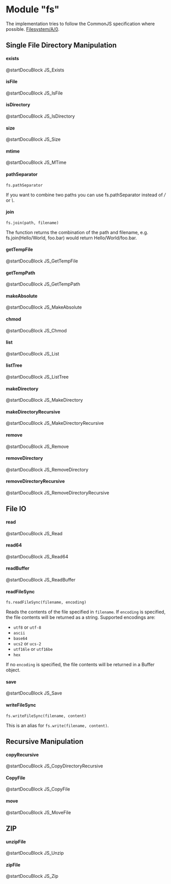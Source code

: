 Module "fs"
===========

The implementation tries to follow the CommonJS specification where possible.
[Filesystem/A/0](http://wiki.commonjs.org/wiki/Filesystem/A/0).

Single File Directory Manipulation
----------------------------------

#### exists
@startDocuBlock JS_Exists

#### isFile
@startDocuBlock JS_IsFile

#### isDirectory
@startDocuBlock JS_IsDirectory

#### size
@startDocuBlock JS_Size

#### mtime
@startDocuBlock JS_MTime

#### pathSeparator
`fs.pathSeparator`

If you want to combine two paths you can use fs.pathSeparator instead of */* or *\\*.

#### join
`fs.join(path, filename)`

The function returns the combination of the path and filename, e.g. fs.join(Hello/World, foo.bar) would return Hello/World/foo.bar.

#### getTempFile
@startDocuBlock JS_GetTempFile

#### getTempPath
@startDocuBlock JS_GetTempPath

#### makeAbsolute
@startDocuBlock JS_MakeAbsolute

#### chmod
@startDocuBlock JS_Chmod

#### list
@startDocuBlock JS_List

#### listTree
@startDocuBlock JS_ListTree

#### makeDirectory
@startDocuBlock JS_MakeDirectory

#### makeDirectoryRecursive
@startDocuBlock JS_MakeDirectoryRecursive

#### remove
@startDocuBlock JS_Remove

#### removeDirectory
@startDocuBlock JS_RemoveDirectory

#### removeDirectoryRecursive
@startDocuBlock JS_RemoveDirectoryRecursive

File IO
-------

#### read
@startDocuBlock JS_Read

#### read64
@startDocuBlock JS_Read64

#### readBuffer
@startDocuBlock JS_ReadBuffer

#### readFileSync
`fs.readFileSync(filename, encoding)`

Reads the contents of the file specified in `filename`. If `encoding` is specified,
the file contents will be returned as a string. Supported encodings are:
- `utf8` or `utf-8`
- `ascii`
- `base64`
- `ucs2` or `ucs-2`
- `utf16le` or `utf16be`
- `hex`

If no `encoding` is specified, the file contents will be returned in a Buffer
object.


#### save
@startDocuBlock JS_Save

#### writeFileSync
`fs.writeFileSync(filename, content)`

This is an alias for `fs.write(filename, content)`.

Recursive Manipulation
----------------------

#### copyRecursive
@startDocuBlock JS_CopyDirectoryRecursive

#### CopyFile
@startDocuBlock JS_CopyFile

#### move
@startDocuBlock JS_MoveFile

ZIP
---

#### unzipFile
@startDocuBlock JS_Unzip

#### zipFile
@startDocuBlock JS_Zip

